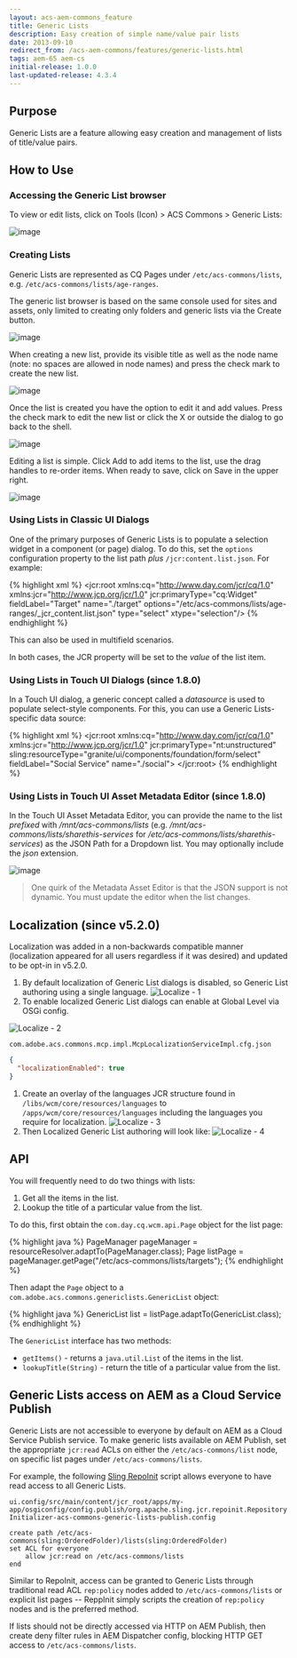 ```yaml
---
layout: acs-aem-commons_feature
title: Generic Lists
description: Easy creation of simple name/value pair lists
date: 2013-09-10
redirect_from: /acs-aem-commons/features/generic-lists.html
tags: aem-65 aem-cs
initial-release: 1.0.0
last-updated-release: 4.3.4
---
```


## Purpose

Generic Lists are a feature allowing easy creation and management of lists of title/value pairs.

## How to Use

### Accessing the Generic List browser

To view or edit lists, click on Tools (Icon) > ACS Commons > Generic Lists:

![image](images/launch.jpg)

### Creating Lists

Generic Lists are represented as CQ Pages under `/etc/acs-commons/lists`, e.g. `/etc/acs-commons/lists/age-ranges`.  

The generic list browser is based on the same console used for sites and assets, only limited to creating only folders and generic lists via the Create button.  

![image](images/shell.jpg)

When creating a new list, provide its visible title as well as the node name (note: no spaces are allowed in node names) and press the check mark to create the new list.

![image](images/create1.jpg)

Once the list is created you have the option to edit it and add values.  Press the check mark to edit the new list or click the X or outside the dialog to go back to the shell.

![image](images/create2.jpg)

Editing a list is simple.  Click Add to add items to the list, use the drag handles to re-order items.   When ready to save, click on Save in the upper right.

![image](images/editor.png)

### Using Lists in Classic UI Dialogs

One of the primary purposes of Generic Lists is to populate a selection widget in a component (or page) dialog. To do this, set the `options` configuration property to the list path *plus* `/jcr:content.list.json`. For example:

{% highlight xml %}
<jcr:root xmlns:cq="http://www.day.com/jcr/cq/1.0" xmlns:jcr="http://www.jcp.org/jcr/1.0"
    jcr:primaryType="cq:Widget"
    fieldLabel="Target"
    name="./target"
    options="/etc/acs-commons/lists/age-ranges/_jcr_content.list.json"
    type="select"
    xtype="selection"/>
{% endhighlight %}

This can also be used in multifield scenarios.

In both cases, the JCR property will be set to the *value* of the list item.

### Using Lists in Touch UI Dialogs (since 1.8.0)

In a Touch UI dialog, a generic concept called a _datasource_ is used to populate select-style components. For this, you can use a Generic Lists-specific data source:

{% highlight xml %}
<jcr:root xmlns:cq="http://www.day.com/jcr/cq/1.0" xmlns:jcr="http://www.jcp.org/jcr/1.0"
    jcr:primaryType="nt:unstructured"
    sling:resourceType="granite/ui/components/foundation/form/select"
    fieldLabel="Social Service"
    name="./social">
    <datasource
        jcr:primaryType="nt:unstructured"
        sling:resourceType="acs-commons/components/utilities/genericlist/datasource"
        path="/etc/acs-commons/lists/sharethis-services" />
</jcr:root>
{% endhighlight %}


### Using Lists in Touch UI Asset Metadata Editor (since 1.8.0)

In the Touch UI Asset Metadata Editor, you can provide the name to the list *prefixed* with _/mnt/acs-commons/lists_ (e.g. _/mnt/acs-commons/lists/sharethis-services_ for _/etc/acs-commons/lists/sharethis-services_) as the JSON Path for a Dropdown list. You may optionally include the _json_ extension.

![image](images/metadata-editor.png)

> One quirk of the Metadata Asset Editor is that the JSON support is not dynamic. You must update the editor when the list changes.

## Localization (since v5.2.0)

Localization was added in a non-backwards compatible manner (localization appeared for all users regardless if it was desired) and updated to be opt-in in v5.2.0.

1. By default localization of Generic List dialogs is disabled, so Generic List authoring using a single language.
   ![Localize - 1](./images/localize-1.png)
1. To enable localized Generic List dialogs can enable at Global Level via OSGi config. 

  ![Localize - 2](./images/localize-2.png)

  `com.adobe.acs.commons.mcp.impl.McpLocalizationServiceImpl.cfg.json`
  
  ```json
  {
    "localizationEnabled": true
  }
  ```  
1.  Create an overlay of the languages JCR structure found in `/libs/wcm/core/resources/languages` to `/apps/wcm/core/resources/languages` including the languages you require for localization.
  ![Localize - 3](./images/localize-3.png)
1. Then Localized Generic List authoring will look like:
  ![Localize - 4](./images/localize-4.png)

## API

You will frequently need to do two things with lists:

1. Get all the items in the list.
2. Lookup the title of a particular value from the list.

To do this, first obtain the `com.day.cq.wcm.api.Page` object for the list page:

{% highlight java %}
    PageManager pageManager = resourceResolver.adaptTo(PageManager.class);
    Page listPage = pageManager.getPage("/etc/acs-commons/lists/targets");
{% endhighlight %}
    
Then adapt the `Page` object to a `com.adobe.acs.commons.genericlists.GenericList` object:

{% highlight java %}
    GenericList list = listPage.adaptTo(GenericList.class);
{% endhighlight %}

The `GenericList` interface has two methods:

* `getItems()` - returns a `java.util.List` of the items in the list.
* `lookupTitle(String)` - return the title of a particular value from the list.

## Generic Lists access on AEM as a Cloud Service Publish

Generic Lists are not accessible to everyone by default on AEM as a Cloud Service Publish service. To make generic lists available on AEM Publish, set the appropriate `jcr:read` ACLs on either the `/etc/acs-commons/list` node, on specific list pages under `/etc/acs-commons/lists`.

For example, the following [Sling RepoInit](https://sling.apache.org/documentation/bundles/repository-initialization.html) script allows everyone to have read access to all Generic Lists.

`ui.config/src/main/content/jcr_root/apps/my-app/osgiconfig/config.publish/org.apache.sling.jcr.repoinit.RepositoryInitializer-acs-commons-generic-lists-publish.config`

```
create path /etc/acs-commons(sling:OrderedFolder)/lists(sling:OrderedFolder)
set ACL for everyone
    allow jcr:read on /etc/acs-commons/lists
end
```

Similar to RepoInit, access can be granted to Generic Lists through traditional read ACL `rep:policy` nodes added to `/etc/acs-commons/lists` or explicit list pages -- ReppInit simply scripts the creation of `rep:policy` nodes and is the preferred method.

If lists should not be directly accessed via HTTP on AEM Publish, then create deny filter rules in AEM Dispatcher config, blocking HTTP GET access to `/etc/acs-commons/lists`.

